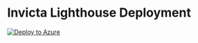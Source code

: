 # Invicta Lighthouse Deployment

[![Deploy to Azure](https://aka.ms/deploytoazurebutton)](https://portal.azure.com/#create/Microsoft.Template/uri/https%3A%2F%2Fgithub.com%2Fbpolley76%2FAzure%2Fblob%2Fmain%2FLightHouse.json)
